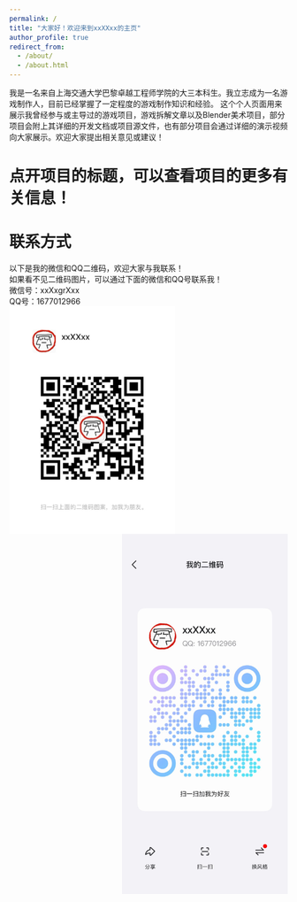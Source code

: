 ```yaml
---
permalink: /
title: "大家好！欢迎来到xxXXxx的主页"
author_profile: true
redirect_from: 
  - /about/
  - /about.html
---
```


我是一名来自上海交通大学巴黎卓越工程师学院的大三本科生。我立志成为一名游戏制作人，目前已经掌握了一定程度的游戏制作知识和经验。
这个个人页面用来展示我曾经参与或主导过的游戏项目，游戏拆解文章以及Blender美术项目，部分项目会附上其详细的开发文档或项目源文件，也有部分项目会通过详细的演示视频向大家展示。欢迎大家提出相关意见或建议！

# 点开项目的标题，可以查看项目的更多有关信息！

# 联系方式
以下是我的微信和QQ二维码，欢迎大家与我联系！  
如果看不见二维码图片，可以通过下面的微信和QQ号联系我！  
微信号：xxXxgrXxx  
QQ号：1677012966  
<img src="WechatQR.png" width = "300" align=left />  
<img src="QQ_QR.png" width = "300" align=right />





